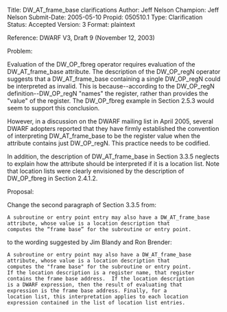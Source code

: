 Title:       DW_AT_frame_base clarifications
Author:      Jeff Nelson
Champion:    Jeff Nelson
Submit-Date: 2005-05-10
Propid:      050510.1
Type:        Clarification
Status:      Accepted
Version:     3
Format:      plaintext

Reference: DWARF V3, Draft 9 (November 12, 2003)

Problem:

Evaluation of the DW_OP_fbreg operator requires evaluation of the
DW_AT_frame_base attribute. The description of the DW_OP_regN operator
suggests that a DW_AT_frame_base containing a single DW_OP_regN could be
interpreted as invalid. This is because--according to the DW_OP_regN
definition--DW_OP_regN "names" the register, rather than provides the
"value" of the register. The DW_OP_fbreg example in Section 2.5.3 would
seem to support this conclusion.

However, in a discussion on the DWARF mailing list in April 2005,
several DWARF adopters reported that they have firmly established the
convention of interpreting DW_AT_frame_base to be the register value
when the attribute contains just DW_OP_regN. This practice needs to be
codified.

In addition, the description of DW_AT_frame_base in Section 3.3.5
neglects to explain how the attribute should be interpreted if it is a
location list. Note that location lists were clearly envisioned by the
description of DW_OP_fbreg in Section 2.4.1.2.


Proposal:

Change the second paragraph of Section 3.3.5 from:

    A subroutine or entry point entry may also have a DW_AT_frame_base
    attribute, whose value is a location description that
    computes the “frame base” for the subroutine or entry point.

to the wording suggested by Jim Blandy and Ron Brender:

    A subroutine or entry point may also have a DW_AT_frame_base
    attribute, whose value is a location description that
    computes the "frame base" for the subroutine or entry point.
    If the location description is a register name, that register
    contains the frame base address.  If the location description
    is a DWARF expression, then the result of evaluating that
    expression is the frame base address. Finally, for a
    location list, this interpretation applies to each location
    expression contained in the list of location list entries.
